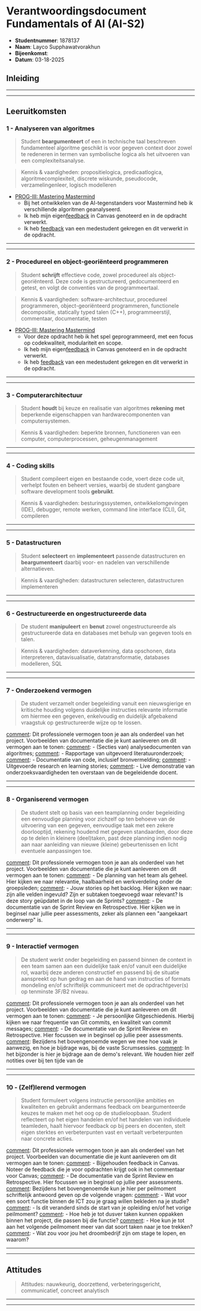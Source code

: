 # Verantwoordingsdocument[](title-id) <br> Fundamentals of AI (AI-S2)


[comment]: # (Instructie: vul onderstaande velden in. 'Bijeenkomst' is peilmoment 1, peilmoment 2 of beslismoment.)

* **Studentnummer**: 1878137
* **Naam**: Layco Supphawatvorakhun
* **Bijeenkomst**: 
* **Datum**: 03-18-2025


## Inleiding

[comment]: # (Instructie: beschrijf in circa 200 woorden je ontwikkeling in de afgelopen periode. Doe dit in drie alinea's, waarin je achtereenvolgens antwoord geeft op de volgende vragen: 1. wat ging er goed in afgelopen periode; 2. wat kon er beter in afgelopen periode; 3. wat ga je komende periode vasthouden en/of verbeteren. Wees zo concreet mogelijk en geef voorbeelden.)

[comment]: # (Inleiding peilmoment 1)

---

[comment]: # (Inleiding peilmoment 2)

---

[comment]: # (Inleiding beslismoment)


## Leeruitkomsten

[comment]: # (Instructie: benoem per leeruitkomst de portfolio-items die deze leeruitkomst geheel of gedeeltelijk aantonen en die je afgelopen periode hebt opgeleverd. Let op: een portfolio-item telt alleen mee als deze aan de eisen voldoet, zoals beschreven op Canvas. Kort samengevat is een portfolio-item een product ingeleverd op Canvas, waarbij de verkregen feedback is verwerkt en die geaccordeerd is door een docent. Geef bij elk portfolio-item 1. de naam; 2. een link naar de inlevering op Canvas; 3. een link naar code in een repository, indien van toepassing; 4. een korte toelichting. Een toelichting is doorgaans *niet* nodig als je een voorgedefinieerd portfolio-item op niveau hebt voltooid. Scheid de peilmomenten met een horizontale streep.)


### 1 - Analyseren van algoritmes

> Student **beargumenteert** of een in technische taal beschreven fundamenteel algoritme geschikt is voor gegeven context door zowel te redeneren in termen van symbolische logica als het uitvoeren van een complexiteitsanalyse.

> Kennis & vaardigheden: propositielogica, predicaatlogica, algoritmecomplexiteit,  discrete wiskunde, pseudocode, verzamelingenleer, logisch modelleren

[comment]: # (Portfolio-items peilmoment 1)

* [PROG-III: Mastering Mastermind](https://canvas.hu.nl/courses/44855/assignments/328065/submissions/360921)
    * Bij het ontwikkelen van de AI-tegenstanders voor Mastermind heb ik verschillende algoritmen geanalyseerd.
    * Ik heb mijn eigen[feedback](https://canvas.hu.nl/courses/44855/assignments/328065/submissions/360921) in Canvas genoteerd en in de opdracht verwerkt.
    * Ik heb [feedback](https://github.com/AI-S2-2025/mastering-mastermind-LocoLayco/blob/main/feedback.md) van een medestudent gekregen en dit verwerkt in de opdracht. 

---

[comment]: # (Portfolio-items peilmoment 2)

---

[comment]: # (Portfolio-items beslismoment)



### 2 - Procedureel en object-georiënteerd programmeren

> Student **schrijft** effectieve code, zowel procedureel als  object-georiënteerd. Deze code is gestructureerd, gedocumenteerd en getest, en volgt de conventies van de programmeertaal.

> Kennis & vaardigheden: software-architectuur, procedureel programmeren, object-georiënteerd programmeren, functionele decompositie, statically typed talen (C++), programmeerstijl, commentaar, documentatie, testen

[comment]: # (Portfolio-items peilmoment 1)
* [PROG-III: Mastering Mastermind](https://canvas.hu.nl/courses/44855/assignments/328065/submissions/360921)
   * Voor deze opdracht heb ik het spel geprogrammeerd, met een focus op codekwaliteit, modulariteit en scope.
   * Ik heb mijn eigen[feedback](https://canvas.hu.nl/courses/44855/assignments/328065/submissions/360921) in Canvas genoteerd en in de opdracht verwerkt.
   * Ik heb [feedback](https://github.com/AI-S2-2025/mastering-mastermind-LocoLayco/blob/main/feedback.md) van een medestudent gekregen en dit verwerkt in de opdracht. 
---

[comment]: # (Portfolio-items peilmoment 2)

---

[comment]: # (Portfolio-items beslismoment)



### 3 - Computerarchitectuur

> Student **houdt** bij keuze en realisatie van algoritmes **rekening** **met** beperkende eigenschappen van hardwarecomponenten van computersystemen.

> Kennis & vaardigheden: beperkte bronnen, functioneren van een computer, computerprocessen, geheugenmanagement

[comment]: # (Portfolio-items peilmoment 1)

---

[comment]: # (Portfolio-items peilmoment 2)

---

[comment]: # (Portfolio-items beslismoment)



### 4 - Coding skills

> Student compileert eigen en bestaande code, voert deze code uit, verhelpt fouten en beheert versies, waarbij de student gangbare software development tools **gebruikt**.

> Kennis & vaardigheden: besturingssystemen, ontwikkelomgevingen (IDE), debugger, remote werken, command line interface (CLI), Git, compileren

[comment]: # (Portfolio-items peilmoment 1)

---

[comment]: # (Portfolio-items peilmoment 2)

---

[comment]: # (Portfolio-items beslismoment)


### 5 - Datastructuren

> Student **selecteert** en **implementeert** passende datastructuren en **beargumenteert** daarbij voor- en nadelen van verschillende alternatieven.

> Kennis & vaardigheden: datastructuren selecteren, datastructuren implementeren

[comment]: # (Portfolio-items peilmoment 1)

---

[comment]: # (Portfolio-items peilmoment 2)

---

[comment]: # (Portfolio-items beslismoment)


### 6 - Gestructureerde en ongestructureerde data

> De student **manipuleert** en **benut** zowel ongestructureerde als gestructureerde data en databases met behulp van gegeven tools en talen.

> Kennis & vaardigheden: dataverkenning, data opschonen, data interpreteren, datavisualisatie, datatransformatie, databases modelleren, SQL

[comment]: # (Portfolio-items peilmoment 1)

---

[comment]: # (Portfolio-items peilmoment 2)

---

[comment]: # (Portfolio-items beslismoment)


### 7 - Onderzoekend vermogen

> De student verzamelt onder begeleiding vanuit een nieuwsgierige en kritische houding volgens duidelijke instructies relevante informatie om hiermee een gegeven, enkelvoudig en duidelijk afgebakend vraagstuk op gestructureerde wijze op te lossen.

[comment]: Dit professionele vermogen toon je aan als onderdeel van het project. Voorbeelden van documentatie die je kunt aanleveren om dit vermogen aan te tonen:
[comment]: - (Secties van) analysedocumenten van algoritmes;
[comment]: - Rapportage van uitgevoerd literatuuronderzoek;
[comment]: - Documentatie van code, inclusief bronvermelding;
[comment]: - Uitgevoerde research en learning stories;
[comment]: - Live demonstratie van onderzoeksvaardigheden ten overstaan van de begeleidende docent.


[comment]: # (Portfolio-items peilmoment 1)

---

[comment]: # (Portfolio-items peilmoment 2)

---

[comment]: # (Portfolio-items beslismoment)


### 8 - Organiserend vermogen

> De student stelt op basis van een teamplanning onder begeleiding een eenvoudige planning voor zichzelf op ten behoeve van de uitvoering van een gegeven, eenvoudige taak met een zekere doorlooptijd, rekening houdend met gegeven standaarden, door deze op te delen in kleinere (deel)taken, past deze planning indien nodig aan naar aanleiding van nieuwe (kleine) gebeurtenissen en licht eventuele aanpassingen toe.


[comment]: Dit professionele vermogen toon je aan als onderdeel van het project. Voorbeelden van documentatie die je kunt aanleveren om dit vermogen aan te tonen:
[comment]: - De planning van het team als geheel. Hier kijken we naar relevantie, haalbaarheid en werkverdeling onder de groepsleden;
[comment]: - Jouw stories op het backlog. Hier kijken we naar: zijn alle velden ingevuld? Zijn er subtaken toegevoegd waar relevant? Is deze story geüpdatet in de loop van de Sprints?
[comment]: - De documentatie van de Sprint Review en Retrospective. Hier kijken we in beginsel naar jullie peer assessments, zeker als plannen een "aangekaart onderwerp" is.

[comment]: # (Portfolio-items peilmoment 1)

---

[comment]: # (Portfolio-items peilmoment 2)

---

[comment]: # (Portfolio-items beslismoment)



### 9 - Interactief vermogen

> De student werkt onder begeleiding en passend binnen de context in een team samen aan een duidelijke taak en/of vanuit een duidelijke rol, waarbij deze anderen constructief en passend bij de situatie aanspreekt op hun gedrag en aan de hand van instructies of formats mondeling en/of schriftelijk communiceert met de opdrachtgever(s) op tenminste 3F/B2 niveau.

[comment]: Dit professionele vermogen toon je aan als onderdeel van het project. Voorbeelden van documentatie die je kunt aanleveren om dit vermogen aan te tonen:
[comment]: - Je persoonlijke Gitgeschiedenis. Hierbij kijken we naar frequentie van Git commits, en kwaliteit van commit messages;
[comment]: - De documentatie van de Sprint Review en Retrospective. Hier focussen we in beginsel op jullie peer assessments.
[comment]: Bezijdens het bovengenoemde wegen we mee hoe vaak je aanwezig, en hoe je bijdrage was, bij de vaste Scrumsessies. 
[comment]: In het bijzonder is hier je bijdrage aan de demo's relevant. We houden hier zelf notities over bij ten tijde van de 

[comment]: # (Portfolio-items peilmoment 1)

---

[comment]: # (Portfolio-items peilmoment 2)

---

[comment]: # (Portfolio-items beslismoment)


### 10 - (Zelf)lerend vermogen

> Student formuleert volgens instructie persoonlijke ambities en kwaliteiten en gebruikt andermans feedback om beargumenteerde keuzes te maken met het oog op de studieloopbaan. Student reflecteert op het eigen handelen en/of het handelen van individuele teamleden, haalt hiervoor feedback op bij peers en docenten, stelt eigen sterktes en verbeterpunten vast en vertaalt verbeterpunten naar concrete acties.


[comment]: Dit professionele vermogen toon je aan als onderdeel van het project. Voorbeelden van documentatie die je kunt aanleveren om dit vermogen aan te tonen:
[comment]: - Bijgehouden feedback in Canvas. Noteer de feedback die je voor opdrachten krijgt ook in het commentaar voor Canvas;
[comment]: - De documentatie van de Sprint Review en Retrospective. Hier focussen we in beginsel op jullie peer assessments.
[comment]: Bezijdens het bovengenoemde kun je hier per peilmoment schriftelijk antwoord geven op de volgende vragen:
[comment]: - Wat voor een soort functie binnen de ICT zou je graag willen bekleden na je studie?
[comment]: - Is dit veranderd sinds de start van je opleiding en/of het vorige peilmoment?
[comment]: - Hoe heb je tot dusver taken kunnen oppakken binnen het project, die passen bij die functie?
[comment]: - Hoe kun je tot aan het volgende peilmoment meer van dat soort taken naar je toe trekken?
[comment]: - Wat zou voor jou het droombedrijf zijn om stage te lopen, en waarom?

[comment]: # (Portfolio-items peilmoment 1)

---

[comment]: # (Portfolio-items peilmoment 2)

---

[comment]: # (Portfolio-items beslismoment)


## Attitudes

[comment]: # (Instructie: beschrijf voor minimaal één attitude hoe je je daar afgelopen periode in hebt ontwikkeld en hoe wij die houding kunnen terugzien in je werk. Aan het eind van het semester moeten alle attitudes hier eenmaal zijn beschreven. Scheid de peilmomenten met een horizontale streep. )

> Attitudes: nauwkeurig, doorzettend, verbeteringsgericht, communicatief, concreet analytisch

[comment]: # (Beschrijving attitudes peilmoment 1)

---

[comment]: # (Beschrijving attitudes peilmoment 2)

---

[comment]: # (Beschrijving attitudes beslismoment)

